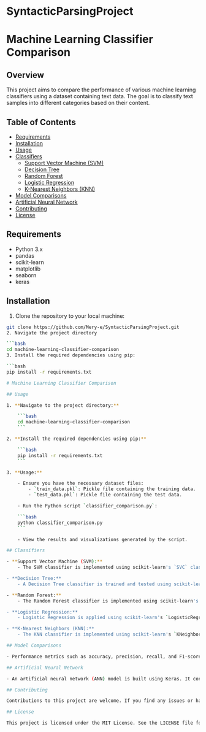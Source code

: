 # SyntacticParsingProject
# Machine Learning Classifier Comparison

## Overview

This project aims to compare the performance of various machine learning classifiers using a dataset containing text data. The goal is to classify text samples into different categories based on their content. 

## Table of Contents

- [Requirements](#requirements)
- [Installation](#installation)
- [Usage](#usage)
- [Classifiers](#classifiers)
  - [Support Vector Machine (SVM)](#support-vector-machine-svm)
  - [Decision Tree](#decision-tree)
  - [Random Forest](#random-forest)
  - [Logistic Regression](#logistic-regression)
  - [K-Nearest Neighbors (KNN)](#k-nearest-neighbors-knn)
- [Model Comparisons](#model-comparisons)
- [Artificial Neural Network](#artificial-neural-network)
- [Contributing](#contributing)
- [License](#license)

## Requirements

- Python 3.x
- pandas
- scikit-learn
- matplotlib
- seaborn
- keras

## Installation

1. Clone the repository to your local machine:

```bash
git clone https://github.com/Mery-e/SyntacticParsingProject.git
2. Navigate the project directory

```bash
cd machine-learning-classifier-comparison
3. Install the required dependencies using pip:

```bash
pip install -r requirements.txt

# Machine Learning Classifier Comparison

## Usage

1. **Navigate to the project directory:**

    ```bash
    cd machine-learning-classifier-comparison
    ```

2. **Install the required dependencies using pip:**

    ```bash
    pip install -r requirements.txt
    ```

3. **Usage:**

    - Ensure you have the necessary dataset files:
        - `train_data.pkl`: Pickle file containing the training data.
        - `test_data.pkl`: Pickle file containing the test data.

    - Run the Python script `classifier_comparison.py`:

    ```bash
    python classifier_comparison.py
    ```

    - View the results and visualizations generated by the script.

## Classifiers

- **Support Vector Machine (SVM):**
    - The SVM classifier is implemented using scikit-learn's `SVC` class with a linear kernel. Training and testing data are loaded from the pickle files, preprocessed, and fed into the classifier.

- **Decision Tree:**
    - A Decision Tree classifier is trained and tested using scikit-learn's `DecisionTreeClassifier`. The default settings are used for this classifier.

- **Random Forest:**
    - The Random Forest classifier is implemented using scikit-learn's `RandomForestClassifier`. It consists of an ensemble of decision trees and is trained on the dataset to perform classification.

- **Logistic Regression:**
    - Logistic Regression is applied using scikit-learn's `LogisticRegression` class. It's a linear model suitable for binary classification tasks.

- **K-Nearest Neighbors (KNN):**
    - The KNN classifier is implemented using scikit-learn's `KNeighborsClassifier`. It classifies samples based on the majority class among its k-nearest neighbors.

## Model Comparisons

- Performance metrics such as accuracy, precision, recall, and F1-score are computed for each classifier. Confusion matrices and ROC curves are also generated to visualize the performance.

## Artificial Neural Network

- An artificial neural network (ANN) model is built using Keras. It consists of multiple layers with dropout regularization and sigmoid activation functions. The model is trained using the training data and evaluated on the test data.

## Contributing

Contributions to this project are welcome. If you find any issues or have suggestions for improvements, please open an issue or submit a pull request on GitHub.

## License

This project is licensed under the MIT License. See the LICENSE file for details.

